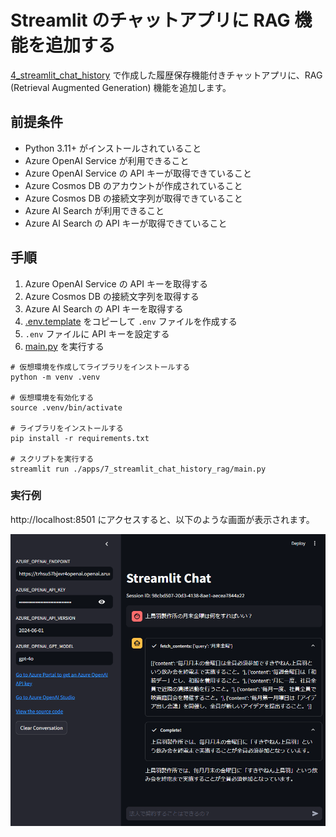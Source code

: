 # Streamlit のチャットアプリに RAG 機能を追加する

[4_streamlit_chat_history](../4_streamlit_chat_history/) で作成した履歴保存機能付きチャットアプリに、RAG (Retrieval Augmented Generation) 機能を追加します。

## 前提条件

- Python 3.11+ がインストールされていること
- Azure OpenAI Service が利用できること
- Azure OpenAI Service の API キーが取得できていること
- Azure Cosmos DB のアカウントが作成されていること
- Azure Cosmos DB の接続文字列が取得できていること
- Azure AI Search が利用できること
- Azure AI Search の API キーが取得できていること

## 手順

1. Azure OpenAI Service の API キーを取得する
1. Azure Cosmos DB の接続文字列を取得する
1. Azure AI Search の API キーを取得する
1. [.env.template](../../.env.template) をコピーして `.env` ファイルを作成する
1. `.env` ファイルに API キーを設定する
1. [main.py](./main.py) を実行する

```shell
# 仮想環境を作成してライブラリをインストールする
python -m venv .venv

# 仮想環境を有効化する
source .venv/bin/activate

# ライブラリをインストールする
pip install -r requirements.txt

# スクリプトを実行する
streamlit run ./apps/7_streamlit_chat_history_rag/main.py
```

### 実行例

http://localhost:8501 にアクセスすると、以下のような画面が表示されます。

![Streamlit Chat](../../docs/images/7_streamlit_query_chat_history_rag.png)
